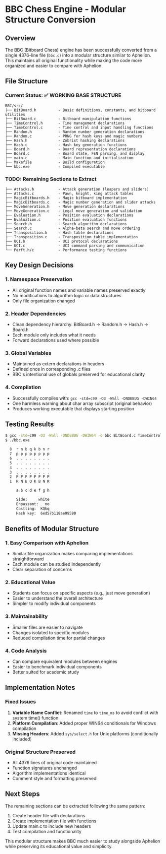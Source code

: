 # BBC Chess Engine - Modular Structure Conversion

## Overview
The BBC (Bitboard Chess) engine has been successfully converted from a single 4376-line file (`bbc.c`) into a modular structure similar to Aphelion. This maintains all original functionality while making the code more organized and easier to compare with Aphelion.

## File Structure

### Current Status: ✅ WORKING BASE STRUCTURE

```
BBC/src/
├── BitBoard.h          - Basic definitions, constants, and bitboard utilities
├── BitBoard.c          - Bitboard manipulation functions
├── TimeControl.h       - Time management declarations
├── TimeControl.c       - Time control and input handling functions
├── Random.h            - Random number generation declarations
├── Random.c            - PRNG for hash keys and magic numbers
├── Hash.h              - Zobrist hashing declarations
├── Hash.c              - Hash key generation functions
├── Board.h             - Board representation declarations
├── Board.c             - Board state, FEN parsing, and display
├── main.c              - Main function and initialization
├── Makefile            - Build configuration
└── bbc.exe             - Compiled executable
```

### TODO: Remaining Sections to Extract

```
├── Attacks.h           - Attack generation (leapers and sliders)
├── Attacks.c           - Pawn, knight, king attack tables
├── MagicBitboards.h    - Magic bitboard implementation
├── MagicBitboards.c    - Magic number generation and slider attacks
├── MoveGeneration.h    - Move generation declarations
├── MoveGeneration.c    - Legal move generation and validation
├── Evaluation.h        - Position evaluation declarations
├── Evaluation.c        - Position evaluation functions
├── Search.h            - Search algorithm declarations
├── Search.c            - Alpha-beta search and move ordering
├── Transposition.h     - Hash table declarations
├── Transposition.c     - Transposition table implementation
├── UCI.h               - UCI protocol declarations
├── UCI.c               - UCI command parsing and communication
└── Perft.h/c           - Performance testing functions
```

## Key Design Decisions

### 1. **Namespace Preservation**
- All original function names and variable names preserved exactly
- No modifications to algorithm logic or data structures
- Only file organization changed

### 2. **Header Dependencies**
- Clean dependency hierarchy: BitBoard.h → Random.h → Hash.h → Board.h
- Each module only includes what it needs
- Forward declarations used where possible

### 3. **Global Variables**
- Maintained as extern declarations in headers
- Defined once in corresponding .c files
- BBC's intentional use of globals preserved for educational clarity

### 4. **Compilation**
- Successfully compiles with: `gcc -std=c99 -O3 -Wall -DNDEBUG -DWIN64`
- One harmless warning about char array subscript (original behavior)
- Produces working executable that displays starting position

## Testing Results

```bash
$ gcc -std=c99 -O3 -Wall -DNDEBUG -DWIN64 -o bbc BitBoard.c TimeControl.c Random.c Hash.c Board.c main.c
$ ./bbc.exe

  8  r n b q k b n r
  7  p p p p p p p p
  6  . . . . . . . .
  5  . . . . . . . .
  4  . . . . . . . .
  3  . . . . . . . .
  2  P P P P P P P P
  1  R N B Q K B N R

     a b c d e f g h

     Side:     white
     Enpassant:   no
     Castling:  KQkq
     Hash key:  6ed57b118ae99580
```

## Benefits of Modular Structure

### 1. **Easy Comparison with Aphelion**
- Similar file organization makes comparing implementations straightforward
- Each module can be studied independently
- Clear separation of concerns

### 2. **Educational Value**
- Students can focus on specific aspects (e.g., just move generation)
- Easier to understand the overall architecture
- Simpler to modify individual components

### 3. **Maintainability**
- Smaller files are easier to navigate
- Changes isolated to specific modules
- Reduced compilation time for partial changes

### 4. **Code Analysis**
- Can compare equivalent modules between engines
- Easier to benchmark individual components
- Better suited for academic study

## Implementation Notes

### Fixed Issues
1. **Variable Name Conflict**: Renamed `time` to `time_ms` to avoid conflict with system time() function
2. **Platform Compilation**: Added proper WIN64 conditionals for Windows compilation
3. **Missing Headers**: Added `sys/select.h` for Unix platforms (conditionally included)

### Original Structure Preserved
- All 4376 lines of original code maintained
- Function signatures unchanged
- Algorithm implementations identical
- Comment style and formatting preserved

## Next Steps

The remaining sections can be extracted following the same pattern:
1. Create header file with declarations
2. Create implementation file with functions
3. Update main.c to include new headers
4. Test compilation and functionality

This modular structure makes BBC much easier to study alongside Aphelion while preserving its educational value and simplicity.
